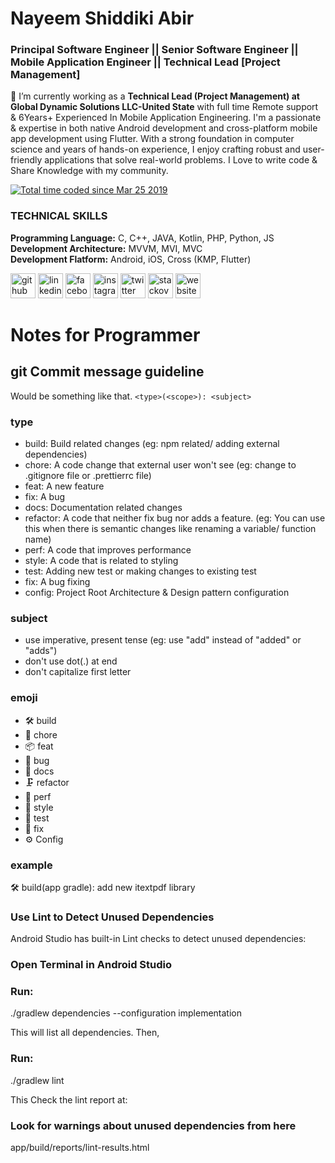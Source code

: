 # Nayeem Shiddiki Abir
### Principal Software Engineer || Senior Software Engineer || Mobile Application Engineer || Technical Lead [Project Management]

🔭 I’m currently working as a **Technical Lead (Project Management) at Global Dynamic Solutions LLC-United State** with  full time Remote support & 6Years+ Experienced In Mobile Application Engineering. I'm a passionate & expertise in both native Android development and cross-platform mobile app development using Flutter. With a strong foundation in computer science and years of hands-on experience, I enjoy crafting robust and user-friendly applications that solve real-world problems. I Love to write code & Share Knowledge with my community. 

<a href="https://wakatime.com/@abircse"><img src="https://wakatime.com/badge/user/84544c78-ad62-4fe7-ad58-fbbac5100975.svg" alt="Total time coded since Mar 25 2019" /></a>

### TECHNICAL SKILLS
**Programming Language:** C, C++, JAVA, Kotlin, PHP, Python, JS <br />
**Development Architecture:** MVVM, MVI, MVC <br />
**Development Flatform:** Android, iOS, Cross (KMP, Flutter) <br />


[<img src='https://cdn.jsdelivr.net/npm/simple-icons@3.0.1/icons/github.svg' alt='github' height='40'>](https://github.com/abircse)  [<img src='https://cdn.jsdelivr.net/npm/simple-icons@3.0.1/icons/linkedin.svg' alt='linkedin' height='40'>](https://www.linkedin.com/in/abircoxsbazar/)  [<img src='https://cdn.jsdelivr.net/npm/simple-icons@3.0.1/icons/facebook.svg' alt='facebook' height='40'>](https://www.facebook.com/nayeemshiddikiabir)  [<img src='https://cdn.jsdelivr.net/npm/simple-icons@3.0.1/icons/instagram.svg' alt='instagram' height='40'>](https://www.instagram.com/abircse/)  [<img src='https://cdn.jsdelivr.net/npm/simple-icons@3.0.1/icons/twitter.svg' alt='twitter' height='40'>](https://twitter.com/Ns_abir)  [<img src='https://cdn.jsdelivr.net/npm/simple-icons@3.0.1/icons/stackoverflow.svg' alt='stackoverflow' height='40'>](https://stackoverflow.com/users/nayeem-shiddiki-abir)  [<img src='https://cdn.jsdelivr.net/npm/simple-icons@3.0.1/icons/icloud.svg' alt='website' height='40'>](coxtunes.com)  


# Notes for Programmer

## git Commit message guideline

Would be something like that.
`<type>(<scope>): <subject>`

### type
* build: Build related changes (eg: npm related/ adding external dependencies)
* chore: A code change that external user won't see (eg: change to .gitignore file or .prettierrc file)
* feat: A new feature
* fix: A bug
* docs: Documentation related changes
* refactor: A code that neither fix bug nor adds a feature. (eg: You can use this when there is semantic changes like renaming a variable/ function name)
* perf: A code that improves performance
* style: A code that is related to styling
* test: Adding new test or making changes to existing test
* fix: A bug fixing
* config: Project Root Architecture & Design pattern configuration

### subject
* use imperative, present tense (eg: use "add" instead of "added" or "adds")
* don't use dot(.) at end
* don't capitalize first letter

### emoji
* 🛠 build
* 👀 chore
* 📦 feat
* 🐛 bug
* 📝 docs
* 🗜️ refactor
* 🚀 perf
* 🎨 style
* 🧪 test
* 🔨 fix
* ⚙️ Config

### example
🛠 build(app gradle): add new itextpdf library

### Use Lint to Detect Unused Dependencies
Android Studio has built-in Lint checks to detect unused dependencies:

### Open Terminal in Android Studio

### Run:
./gradlew dependencies --configuration implementation  

This will list all dependencies. Then, 

### Run:
./gradlew lint

This Check the lint report at:

### Look for warnings about unused dependencies from here
app/build/reports/lint-results.html

